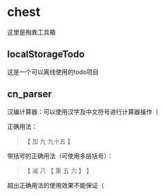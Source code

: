 # chest

这里是掏粪工具箱

## localStorageTodo

这是一个可以离线使用的todo项目

## cn_parser

汉编计算器：可以使用汉字及中文符号进行计算器操作（

正确用法：

> 【 加 九 九十五 】

带括号的正确用法（可使用多层括号）：

> 【 减 八 【 乘 五 六 】 】

超出正确用法的使用效果不能保证（